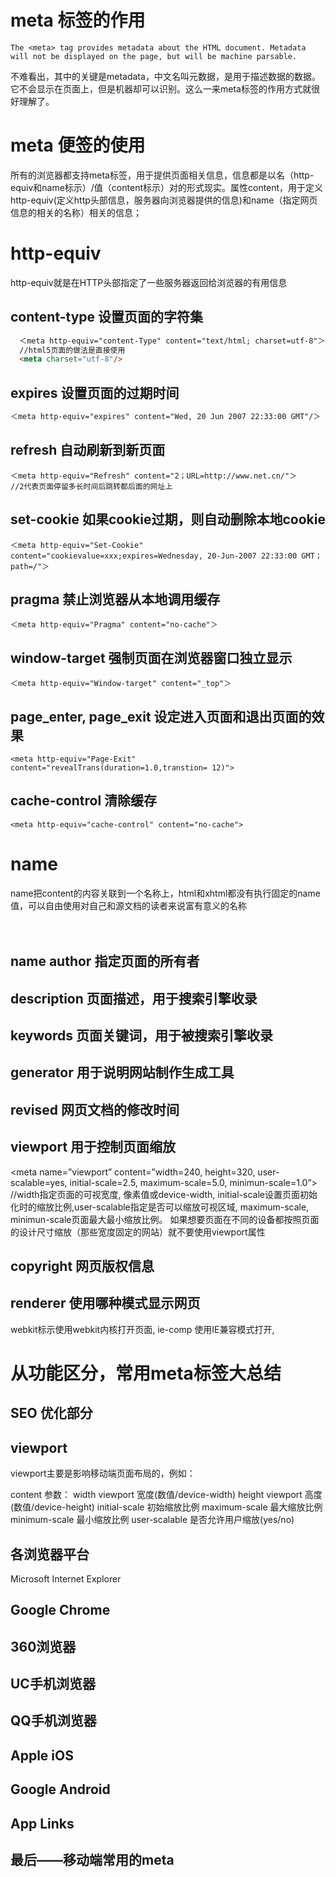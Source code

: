 #  meta 标签的作用
```
The <meta> tag provides metadata about the HTML document. Metadata will not be displayed on the page, but will be machine parsable.
```

不难看出，其中的关键是metadata，中文名叫元数据，是用于描述数据的数据。它不会显示在页面上，但是机器却可以识别。这么一来meta标签的作用方式就很好理解了。

# meta 便签的使用
所有的浏览器都支持meta标签，用于提供页面相关信息，信息都是以名（http-equiv和name标示）/值（content标示）对的形式现实。属性content，用于定义http-equiv(定义http头部信息，服务器向浏览器提供的信息)和name（指定网页信息的相关的名称）相关的信息；

# http-equiv
http-equiv就是在HTTP头部指定了一些服务器返回给浏览器的有用信息
## content-type	设置页面的字符集	
```html
  ＜meta http-equiv="content-Type" content="text/html; charset=utf-8"＞ 
  //html5页面的做法是直接使用
  <meta charset="utf-8"/>
``` 
## expires	设置页面的过期时间	
```html
＜meta http-equiv="expires" content="Wed, 20 Jun 2007 22:33:00 GMT"/＞
```
## refresh	自动刷新到新页面	
```
＜meta http-equiv="Refresh" content="2；URL=http://www.net.cn/"＞ 
//2代表页面停留多长时间后跳转都后面的网址上
```
## set-cookie	如果cookie过期，则自动删除本地cookie
```	
＜meta http-equiv="Set-Cookie" content="cookievalue=xxx;expires=Wednesday, 20-Jun-2007 22:33:00 GMT； path=/"＞
```
## pragma	禁止浏览器从本地调用缓存	
```
＜meta http-equiv="Pragma" content="no-cache"＞
```
## window-target	强制页面在浏览器窗口独立显示	
```
＜meta http-equiv="Window-target" content="_top"＞
```
## page_enter, page_exit	设定进入页面和退出页面的效果
```
<meta http-equiv="Page-Exit"    content="revealTrans(duration=1.0,transtion= 12)">
```
## cache-control	清除缓存
```	
<meta http-equiv="cache-control" content="no-cache">
```

# name
name把content的内容关联到一个名称上，html和xhtml都没有执行固定的name值，可以自由使用对自己和源文档的读者来说富有意义的名称

　
## name	author	指定页面的所有者	
<meta name="author" content="James Bond"/>

## description	页面描述，用于搜索引擎收录	
<meta name="description" content="中国设计网是中国起步最早的设计门户网站，设计师的网上家园"/>

## keywords	页面关键词，用于被搜索引擎收录	
<meta name="keywords" content="设计, 师妹"/>

## generator	用于说明网站制作生成工具	
<meta name="generator" content="Microsoft"/>

## revised	网页文档的修改时间	
<meta name="revised" content="设计网, 6/24/2015"/>
 	
## viewport	用于控制页面缩放	
<meta name=”viewport” content=”width=240, height=320, user-scalable=yes, initial-scale=2.5, maximum-scale=5.0, minimun-scale=1.0”> //width指定页面的可视宽度, 像素值或device-width, initial-scale设置页面初始化时的缩放比例,user-scalable指定是否可以缩放可视区域, maximum-scale, minimun-scale页面最大最小缩放比例。 如果想要页面在不同的设备都按照页面的设计尺寸缩放（那些宽度固定的网站）就不要使用viewport属性

## copyright	网页版权信息	
<meta name="copyright" name="Copyright 2015 Ironside"/>
 	
## renderer	使用哪种模式显示网页	
<meta name="renderer" content="webkit|ie-comp|ie-stand"> 
webkit标示使用webkit内核打开页面, ie-comp 使用IE兼容模式打开,


# 从功能区分，常用meta标签大总结


## SEO 优化部分
<!-- 页面标题<title>标签(head 头部必须) -->
<title>your title</title>
<!-- 页面关键词 keywords -->
<meta name="keywords" content="your keywords">
<!-- 页面描述内容 description -->
<meta name="description" content="your description">
<!-- 定义网页作者 author -->
<meta name="author" content="author,email address">
<!-- 定义网页搜索引擎索引方式，robotterms 是一组使用英文逗号「,」分割的值，通常有如下几种取值：none，noindex，nofollow，all，index和follow。 -->
<meta name="robots" content="index,follow">


## viewport
viewport主要是影响移动端页面布局的，例如：

<meta name="viewport" content="width=device-width, initial-scale=1.0">

content 参数：
width viewport 宽度(数值/device-width)
height viewport 高度(数值/device-height)
initial-scale 初始缩放比例
maximum-scale 最大缩放比例
minimum-scale 最小缩放比例
user-scalable 是否允许用户缩放(yes/no)

## 各浏览器平台
Microsoft Internet Explorer
<!-- 优先使用最新的ie版本 -->
<meta http-equiv="x-ua-compatible" content="ie=edge">
<!-- 是否开启cleartype显示效果 -->
<meta http-equiv="cleartype" content="on">
<meta name="skype_toolbar" content="skype_toolbar_parser_compatible">
<!-- Pinned Site -->
<!-- IE 10 / Windows 8 -->
<meta name="msapplication-TileImage" content="pinned-tile-144.png">
<meta name="msapplication-TileColor" content="#009900">
<!-- IE 11 / Windows 9.1 -->
<meta name="msapplication-config" content="ieconfig.xml">

## Google Chrome
<!-- 优先使用最新的chrome版本 -->
<meta http-equiv="X-UA-Compatible" content="chrome=1" />
<!-- 禁止自动翻译 -->
<meta name="google" value="notranslate">

## 360浏览器
<!-- 选择使用的浏览器解析内核 -->
<meta name="renderer" content="webkit|ie-comp|ie-stand">

## UC手机浏览器
<!-- 将屏幕锁定在特定的方向 -->
<meta name="screen-orientation" content="landscape/portrait">
<!-- 全屏显示页面 -->
<meta name="full-screen" content="yes">
<!-- 强制图片显示，即使是"text mode" -->
<meta name="imagemode" content="force">
<!-- 应用模式，默认将全屏，禁止长按菜单，禁止手势，标准排版，强制图片显示。 -->
<meta name="browsermode" content="application">
<!-- 禁止夜间模式显示 -->
<meta name="nightmode" content="disable">
<!-- 使用适屏模式显示 -->
<meta name="layoutmode" content="fitscreen">
<!-- 当页面有太多文字时禁止缩放 -->
<meta name="wap-font-scale" content="no">


## QQ手机浏览器
<!-- 锁定屏幕在特定方向 -->
<meta name="x5-orientation" content="landscape/portrait">
<!-- 全屏显示 -->
<meta name="x5-fullscreen" content="true">
<!-- 页面将以应用模式显示 -->
<meta name="x5-page-mode" content="app">

## Apple iOS
<!-- Smart App Banner -->
<meta name="apple-itunes-app" content="app-id=APP_ID,affiliate-data=AFFILIATE_ID,app-argument=SOME_TEXT">
<!-- 禁止自动探测并格式化手机号码 -->
<meta name="format-detection" content="telephone=no">
<!-- Add to Home Screen添加到主屏 -->
<!-- 是否启用 WebApp 全屏模式 -->
<meta name="apple-mobile-web-app-capable" content="yes">
<!-- 设置状态栏的背景颜色,只有在 “apple-mobile-web-app-capable” content=”yes” 时生效 -->
<meta name="apple-mobile-web-app-status-bar-style" content="black">
<!-- 添加到主屏后的标题 -->
<meta name="apple-mobile-web-app-title" content="App Title">

## Google Android
<meta name="theme-color" content="#E64545">
<!-- 添加到主屏 -->
<meta name="mobile-web-app-capable" content="yes">
<!-- More info: https://developer.chrome.com/multidevice/android/installtohomescreen -->

## App Links
<!-- iOS -->
<meta property="al:ios:url" content="applinks://docs">
<meta property="al:ios:app_store_id" content="12345">
<meta property="al:ios:app_name" content="App Links">
<!-- Android -->
<meta property="al:android:url" content="applinks://docs">
<meta property="al:android:app_name" content="App Links">
<meta property="al:android:package" content="org.applinks">
<!-- Web Fallback -->
<meta property="al:web:url" content="http://applinks.org/documentation">
<!-- More info: http://applinks.org/documentation/ -->

## 最后——移动端常用的meta
<meta name="viewport" content="width=device-width, initial-scale=1, user-scalable=no" />
<meta name="apple-mobile-web-app-capable" content="yes" />
<meta name="apple-mobile-web-app-status-bar-style" content="black" />
<meta name="format-detection"content="telephone=no, email=no" />
<meta name="viewport" content="width=device-width, initial-scale=1, user-scalable=no" />
<meta name="apple-mobile-web-app-capable" content="yes" />
<!-- 删除苹果默认的工具栏和菜单栏 -->
<meta name="apple-mobile-web-app-status-bar-style" content="black" />
<!-- 设置苹果工具栏颜色 -->
<meta name="format-detection" content="telphone=no, email=no" />
<!-- 忽略页面中的数字识别为电话，忽略email识别 -->
<!-- 启用360浏览器的极速模式(webkit) -->
<meta name="renderer" content="webkit">
<!-- 避免IE使用兼容模式 -->
<meta http-equiv="X-UA-Compatible" content="IE=edge">

<!-- 针对手持设备优化，主要是针对一些老的不识别viewport的浏览器，比如黑莓 -->
<meta name="HandheldFriendly" content="true">
<!-- 微软的老式浏览器 -->
<meta name="MobileOptimized" content="320">
<!-- uc强制竖屏 -->
<meta name="screen-orientation" content="portrait">
<!-- QQ强制竖屏 -->
<meta name="x5-orientation" content="portrait">
<!-- UC强制全屏 -->
<meta name="full-screen" content="yes">
<!-- QQ强制全屏 -->
<meta name="x5-fullscreen" content="true">
<!-- UC应用模式 -->
<meta name="browsermode" content="application">
<!-- QQ应用模式 -->
<meta name="x5-page-mode" content="app">
<!-- windows phone 点击无高光 -->
<meta name="msapplication-tap-highlight" content="no">
<!-- 适应移动端end --> 
